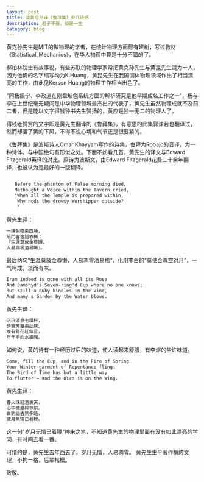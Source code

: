 ```yaml
---
layout: post
title: 读黄克孙译《鲁拜集》中几诗感
description: 君子不器，如是一生
category: blog
---
```


黄克孙先生是MIT的做物理的学者，在统计物理方面颇有建树，写过教材《Statistical_Mechanics》，在华人物理中算是十分不错的了。

郝柏林院士有故事说，有些苏联的物理学家常把黄克孙先生与黄昆先生混为一人，因为他俩的名字缩写均为K.Huang，黄昆先生在我国固体物理领域作出了相当漂亮的工作，由此见Kerson Huang的物理工作相当出色了。

"同杨振宁、李政道在刚盘玻色系统方面的解析研究是他早期成名工作之一"，杨与李在上世纪毫无疑问是中华物理领域最杰出的代表了，黄先生虽然物理成就不及前二者，但是能以文字得钱钟书先生赞扬的，黄应是独一无二的物理人了。

得钱老赞赏的文字即是黄先生翻译的《鲁拜集》，有意思的此集郭沫若也翻译过，然而却落了黄的下风，不得不说心境和气节还是很要紧的。

《鲁拜集》是波斯诗人Omar Khayyam写作的诗集，鲁拜为Robajo的音译，为一种诗体，与中国绝句有形似之处。下面不妨看几首，黄先生的译文与Edward Fitzgerald英译的对比。原诗为波斯文，由Edward Fitzgerald花费二十余年翻译，也被认为是最好的一版翻译。

```md

   Before the phantom of False morning died,
   Methought a Voice within the Tavern cried,
   "When all the Temple is prepared within,
    Why nods the drowsy Worshipper outside?
    "
```
黄先生译：
```md
一抹朝暾染四埵，
隔門客舍語依稀：
『生涯莫放金尊嬾，
人易凋零酒易晞』。
```
最后两句”生涯莫放金尊懒，人易凋零酒易稀“，化用李白的“莫使金尊空对月”，一气呵成，淡而有味。

```md
Iram indeed is gone with all its Rose
And Jamshyd's Seven-ring'd Cup where no one knows;
But still a Ruby kindles in the Vine,
And many a Garden by the Water blows.
```
黄先生译：
```md
沉沉消息七環杯，
伊覽芳華盡劫灰。
唯有野花紅似昔，
年年爭向水邊開。
```
如何说，黄的诗有一种经历过后的味道，使人读起来舒服，有李煜的些许味道。

```md
Come, fill the Cup, and in the Fire of Spring
Your Winter-garment of Repentance fling:
The Bird of Time has but a little way
To flutter — and the Bird is on the Wing.
```
黄先生译：
```md
春火珠紅酒裏天，
心中塊壘碎尊前。
白駒此去無多路，
歲月無情已著鞭。
```
这一句"岁月无情已着鞭"神来之笔，不知道黄先生的物理里面有没有如此漂亮的学问，有时间去看一番。

可惜的是，黄先生去年西去了，岁月无情，人易凋零。
黄先生生平著作横跨文理，不拘一格，后辈楷模。

致敬。
